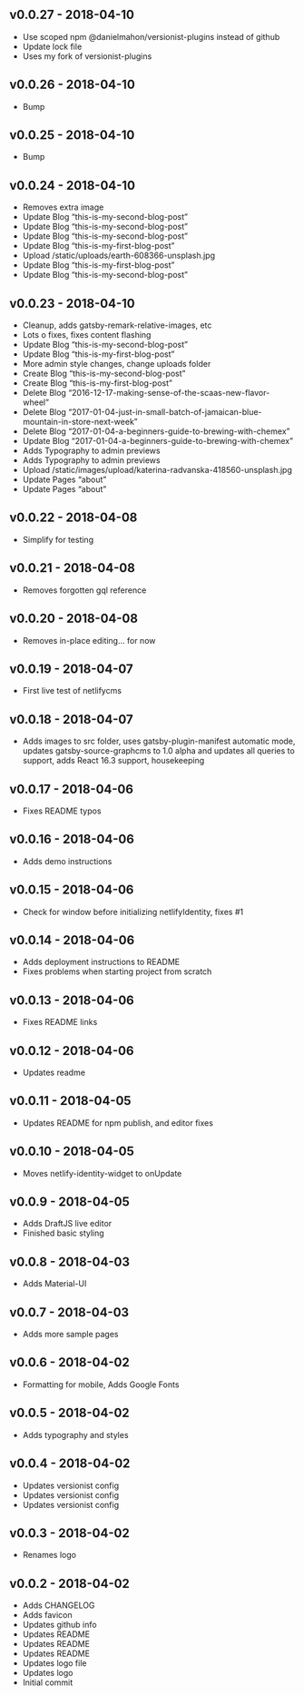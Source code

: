 ## v0.0.27 - 2018-04-10

- Use scoped npm @danielmahon/versionist-plugins instead of github
- Update lock file
- Uses my fork of versionist-plugins

## v0.0.26 - 2018-04-10

- Bump

## v0.0.25 - 2018-04-10

- Bump

## v0.0.24 - 2018-04-10

- Removes extra image
- Update Blog “this-is-my-second-blog-post”
- Update Blog “this-is-my-second-blog-post”
- Update Blog “this-is-my-second-blog-post”
- Update Blog “this-is-my-first-blog-post”
- Upload /static/uploads/earth-608366-unsplash.jpg
- Update Blog “this-is-my-first-blog-post”
- Update Blog “this-is-my-second-blog-post”

## v0.0.23 - 2018-04-10

- Cleanup, adds gatsby-remark-relative-images, etc
- Lots o fixes, fixes content flashing
- Update Blog “this-is-my-second-blog-post”
- Update Blog “this-is-my-first-blog-post”
- More admin style changes, change uploads folder
- Create Blog “this-is-my-second-blog-post”
- Create Blog “this-is-my-first-blog-post”
- Delete Blog “2016-12-17-making-sense-of-the-scaas-new-flavor-wheel”
- Delete Blog “2017-01-04-just-in-small-batch-of-jamaican-blue-mountain-in-store-next-week”
- Delete Blog “2017-01-04-a-beginners-guide-to-brewing-with-chemex”
- Update Blog “2017-01-04-a-beginners-guide-to-brewing-with-chemex”
- Adds Typography to admin previews
- Adds Typography to admin previews
- Upload /static/images/upload/katerina-radvanska-418560-unsplash.jpg
- Update Pages “about”
- Update Pages “about”

## v0.0.22 - 2018-04-08

- Simplify for testing

## v0.0.21 - 2018-04-08

- Removes forgotten gql reference

## v0.0.20 - 2018-04-08

- Removes in-place editing... for now

## v0.0.19 - 2018-04-07

- First live test of netlifycms

## v0.0.18 - 2018-04-07

- Adds images to src folder, uses gatsby-plugin-manifest automatic mode, updates gatsby-source-graphcms to 1.0 alpha and updates all queries to support, adds React 16.3 support, housekeeping

## v0.0.17 - 2018-04-06

- Fixes README typos

## v0.0.16 - 2018-04-06

- Adds demo instructions

## v0.0.15 - 2018-04-06

- Check for window before initializing netlifyIdentity, fixes #1

## v0.0.14 - 2018-04-06

- Adds deployment instructions to README
- Fixes problems when starting project from scratch

## v0.0.13 - 2018-04-06

- Fixes README links

## v0.0.12 - 2018-04-06

- Updates readme

## v0.0.11 - 2018-04-05

- Updates README for npm publish, and editor fixes

## v0.0.10 - 2018-04-05

- Moves netlify-identity-widget to onUpdate

## v0.0.9 - 2018-04-05

- Adds DraftJS live editor
- Finished basic styling

## v0.0.8 - 2018-04-03

- Adds Material-UI

## v0.0.7 - 2018-04-03

- Adds more sample pages

## v0.0.6 - 2018-04-02

- Formatting for mobile, Adds Google Fonts

## v0.0.5 - 2018-04-02

- Adds typography and styles

## v0.0.4 - 2018-04-02

- Updates versionist config
- Updates versionist config
- Updates versionist config

## v0.0.3 - 2018-04-02

* Renames logo

## v0.0.2 - 2018-04-02

* Adds CHANGELOG
* Adds favicon
* Updates github info
* Updates README
* Updates README
* Updates README
* Updates logo file
* Updates logo
* Initial commit
